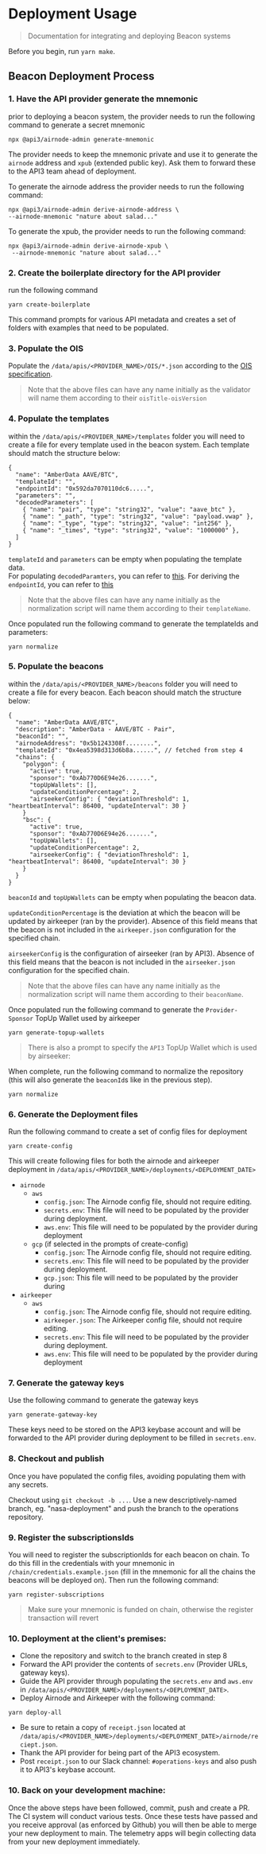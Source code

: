 # Deployment Usage

> Documentation for integrating and deploying Beacon systems

Before you begin, run `yarn make`.

## Beacon Deployment Process

### 1. Have the API provider generate the mnemonic

prior to deploying a beacon system, the provider needs to run the following command to generate a secret mnemonic

```
npx @api3/airnode-admin generate-mnemonic
```

The provider needs to keep the mnemonic private and use it to generate the `airnode` address and `xpub` (extended public key). Ask them to forward these to the API3 team ahead of deployment.

To generate the airnode address the provider needs to run the following command:

```
npx @api3/airnode-admin derive-airnode-address \
--airnode-mnemonic "nature about salad..."
```

To generate the xpub, the provider needs to run the following command:

```
npx @api3/airnode-admin derive-airnode-xpub \
 --airnode-mnemonic "nature about salad..."
```

### 2. Create the boilerplate directory for the API provider

run the following command

```
yarn create-boilerplate
```

This command prompts for various API metadata and creates a set of folders with examples that need to be populated.

### 3. Populate the OIS
<!-- markdown-link-check-disable -->
Populate the `/data/apis/<PROVIDER_NAME>/OIS/*.json` according to the [OIS specification](https://docs.api3.org/ois/latest/ois.html).
<!-- markdown-link-check-enable -->
> Note that the above files can have any name initially as the validator will name them according to their `oisTitle-oisVersion`

### 4. Populate the templates

within the `/data/apis/<PROVIDER_NAME>/templates` folder you will need to create a file for every template used in the beacon system. Each template should match the structure below:

```
{
  "name": "AmberData AAVE/BTC",
  "templateId": "",
  "endpointId": "0x592da7070110dc6.....",
  "parameters": "",
  "decodedParameters": [
    { "name": "pair", "type": "string32", "value": "aave_btc" },
    { "name": "_path", "type": "string32", "value": "payload.vwap" },
    { "name": "_type", "type": "string32", "value": "int256" },
    { "name": "_times", "type": "string32", "value": "1000000" },
  ]
}
```

`templateId` and `parameters` can be empty when populating the template data.  
For populating `decodedParamters`, you can refer to [this](https://docs.api3.org/airnode/v0.6/grp-developers/call-an-airnode.html#request-parameters).
For deriving the `endpointId`, you can refer to [this](https://docs.api3.org/airnode/v0.6/reference/packages/admin-cli.html#derive-endpoint-id)

> Note that the above files can have any name initially as the normalization script will name them according to their `templateName`.

Once populated run the following command to generate the templateIds and parameters:

```
yarn normalize
```

### 5. Populate the beacons

within the `/data/apis/<PROVIDER_NAME>/beacons` folder you will need to create a file for every beacon. Each beacon should match the structure below:

```
{
  "name": "AmberData AAVE/BTC",
  "description": "AmberData - AAVE/BTC - Pair",
  "beaconId": "",
  "airnodeAddress": "0x5b1243308f........",
  "templateId": "0x4ea5398d313d6b8a......", // fetched from step 4
  "chains": {
    "polygon": {
      "active": true,
      "sponsor": "0xAb770D6E94e26.......",
      "topUpWallets": [],
      "updateConditionPercentage": 2,
      "airseekerConfig": { "deviationThreshold": 1, "heartbeatInterval": 86400, "updateInterval": 30 }
    }
    "bsc": {
      "active": true,
      "sponsor": "0xAb770D6E94e26.......",
      "topUpWallets": [],
      "updateConditionPercentage": 2,
      "airseekerConfig": { "deviationThreshold": 1, "heartbeatInterval": 86400, "updateInterval": 30 }
    }
  }
}
```

`beaconId` and `topUpWallets` can be empty when populating the beacon data.

`updateConditionPercentage` is the deviation at which the beacon will be updated by airkeeper (ran by the provider). Absence of this field means that the beacon is not included in the `airkeeper.json` configuration for the specified chain.

`airseekerConfig` is the configuration of airseeker (ran by API3). Absence of this field means that the beacon is not included in the `airseeker.json` configuration for the specified chain.

> Note that the above files can have any name initially as the normalization script will name them according to their `beaconName`.

Once populated run the following command to generate the `Provider-Sponsor` TopUp Wallet used by airkeeper

```
yarn generate-topup-wallets
```

> There is also a prompt to specify the `API3` TopUp Wallet which is used by airseeker:

When complete, run the following command to normalize the repository (this will also generate the `beaconId`s like in the previous step).

```
yarn normalize
```

### 6. Generate the Deployment files

Run the following command to create a set of config files for deployment

```
yarn create-config
```

This will create following files for both the airnode and airkeeper deployment in `/data/apis/<PROVIDER_NAME>/deployments/<DEPLOYMENT_DATE>`

- `airnode`
  - `aws`
    - `config.json`: The Airnode config file, should not require editing.
    - `secrets.env`: This file will need to be populated by the provider during deployment.
    - `aws.env`: This file will need to be populated by the provider during deployment
  - `gcp` (if selected in the prompts of create-config)
    - `config.json`: The Airnode config file, should not require editing.
    - `secrets.env`: This file will need to be populated by the provider during deployment.
    - `gcp.json`: This file will need to be populated by the provider during
- `airkeeper`
  - `aws`
    - `config.json`: The Airnode config file, should not require editing.
    - `airkeeper.json`: The Airkeeper config file, should not require editing.
    - `secrets.env`: This file will need to be populated by the provider during deployment.
    - `aws.env`: This file will need to be populated by the provider during deployment

### 7. Generate the gateway keys

Use the following command to generate the gateway keys

```
yarn generate-gateway-key
```

These keys need to be stored on the API3 keybase account and will be forwarded to the API provider during deployment to be filled in `secrets.env`.

### 8. Checkout and publish

Once you have populated the config files, avoiding populating them with any secrets.

Checkout using `git checkout -b ...`. Use a new descriptively-named branch, eg. "nasa-deployment" and push the branch to the operations repository.

### 9. Register the subscriptionsIds

You will need to register the subscriptionIds for each beacon on chain. To do this fill in the credentials with your mnemonic in `/chain/credentials.example.json` (fill in the mnemonic for all the chains the beacons will be deployed on). Then run the following command:

```
yarn register-subscriptions
```

> Make sure your mnemonic is funded on chain, otherwise the register transaction will revert

### 10. Deployment at the client's premises:

- Clone the repository and switch to the branch created in step 8
- Forward the API provider the contents of `secrets.env` (Provider URLs, gateway keys).
- Guide the API provider through populating the `secrets.env` and `aws.env` in `/data/apis/<PROVIDER_NAME>/deployments/<DEPLOYMENT_DATE>`.
- Deploy Airnode and Airkeeper with the following command:

```
yarn deploy-all
```

- Be sure to retain a copy of `receipt.json` located at  
  `/data/apis/<PROVIDER_NAME>/deployments/<DEPLOYMENT_DATE>/airnode/reciept.json`.
- Thank the API provider for being part of the API3 ecosystem.
- Post `receipt.json` to our Slack channel: `#operations-keys` and also push it to API3's keybase account.

### 10. Back on your development machine:

Once the above steps have been followed, commit, push and create a PR. The CI system will conduct various tests. Once
these tests have passed and you receive approval (as enforced by Github) you will then be able to merge your new
deployment to main. The telemetry apps will begin collecting data from your new deployment immediately.
